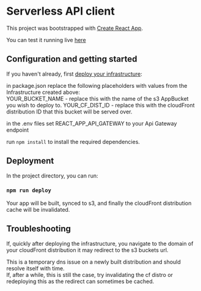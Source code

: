 # Serverless API client

This project was bootstrapped with [Create React App](https://github.com/facebook/create-react-app).

You can test it running live [here](https://dl2yzj7b8qvo8.cloudfront.net/)

## Configuration and getting started

If you haven't already, first [deploy your infrastructure](https://github.com/j-bab/pop-spotify-serverless):

in package.json replace the following placeholders with values from the Infrastructure created above:  
YOUR_BUCKET_NAME - replace this with the name of the s3 AppBucket you wish to deploy to.
YOUR_CF_DIST_ID - replace this with the cloudFront distribution ID that this bucket will be served over.

in the .env files set REACT_APP_API_GATEWAY to your Api Gateway endpoint  

run `npm install` to install the required dependencies.


## Deployment

In the project directory, you can run:

### `npm run deploy`

Your app will be built, synced to s3, and finally the cloudFront distribution cache will be invalidated.

## Troubleshooting

If, quickly after deploying the infrastructure, you navigate to the domain of your cloudFront distribution it may redirect to the s3 buckets url.  

This is a temporary dns issue on a newly built distribution and should resolve itself with time.  
If, after a while, this is still the case, try invalidating the cf distro or redeploying this as the redirect can sometimes be cached.
